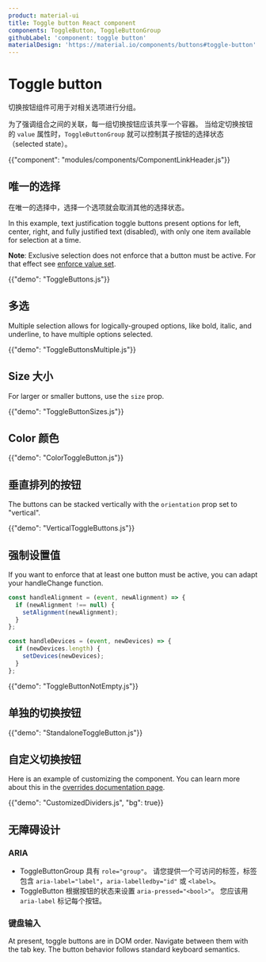 ```yaml
---
product: material-ui
title: Toggle button React component
components: ToggleButton, ToggleButtonGroup
githubLabel: 'component: toggle button'
materialDesign: 'https://material.io/components/buttons#toggle-button'
---
```


# Toggle button

<p class="description">切换按钮组件可用于对相关选项进行分组。</p>

为了强调组合之间的关联，每一组切换按钮应该共享一个容器。 当给定切换按钮的 `value` 属性时，`ToggleButtonGroup` 就可以控制其子按钮的选择状态（selected state）。

{{"component": "modules/components/ComponentLinkHeader.js"}}

## 唯一的选择

在唯一的选择中，选择一个选项就会取消其他的选择状态。

In this example, text justification toggle buttons present options for left, center, right, and fully justified text (disabled), with only one item available for selection at a time.

**Note**: Exclusive selection does not enforce that a button must be active. For that effect see [enforce value set](#enforce-value-set).

{{"demo": "ToggleButtons.js"}}

## 多选

Multiple selection allows for logically-grouped options, like bold, italic, and underline, to have multiple options selected.

{{"demo": "ToggleButtonsMultiple.js"}}

## Size 大小

For larger or smaller buttons, use the `size` prop.

{{"demo": "ToggleButtonSizes.js"}}

## Color 颜色

{{"demo": "ColorToggleButton.js"}}

## 垂直排列的按钮

The buttons can be stacked vertically with the `orientation` prop set to "vertical".

{{"demo": "VerticalToggleButtons.js"}}

## 强制设置值

If you want to enforce that at least one button must be active, you can adapt your handleChange function.

```jsx
const handleAlignment = (event, newAlignment) => {
  if (newAlignment !== null) {
    setAlignment(newAlignment);
  }
};

const handleDevices = (event, newDevices) => {
  if (newDevices.length) {
    setDevices(newDevices);
  }
};
```

{{"demo": "ToggleButtonNotEmpty.js"}}

## 单独的切换按钮

{{"demo": "StandaloneToggleButton.js"}}

## 自定义切换按钮

Here is an example of customizing the component. You can learn more about this in the [overrides documentation page](/material-ui/customization/how-to-customize/).

{{"demo": "CustomizedDividers.js", "bg": true}}

## 无障碍设计

### ARIA

- ToggleButtonGroup 具有 `role="group"`。 请您提供一个可访问的标签，标签包含 `aria-label="label"`，`aria-labelledby="id"` 或 `<label>`。
- ToggleButton 根据按钮的状态来设置 `aria-pressed="<bool>"`。 您应该用 `aria-label` 标记每个按钮。

### 键盘输入

At present, toggle buttons are in DOM order. Navigate between them with the tab key. The button behavior follows standard keyboard semantics.
